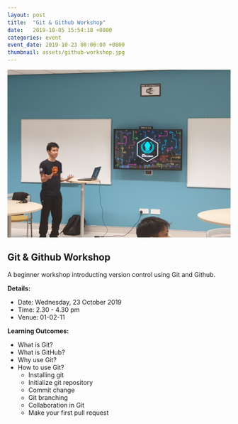 ```yaml
---
layout: post
title:  "Git & Github Workshop"
date:   2019-10-05 15:54:18 +0800
categories: event
event_date: 2019-10-23 08:00:00 +0800
thumbnail: assets/github-workshop.jpg
---
```


<img src="/assets/github-workshop-1.jpg" class="img-fluid z-depth-1 my-3"
      alt="Responsive image">
## Git & Github Workshop
A beginner workshop introducting version control using Git and Github.

**Details:**
- Date: Wednesday, 23 October 2019  
- Time: 2.30 - 4.30 pm  
- Venue: 01-02-11  

**Learning Outcomes:**
- What is Git? 
- What is GitHub? 
- Why use Git? 
- How to use Git? 
  + Installing git 
  + Initialize git repository 
  + Commit change 
  + Git branching 
  + Collaboration in Git 
  + Make your first pull request



